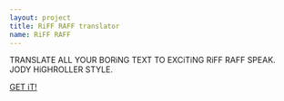 ```yaml
---
layout: project
title: RiFF RAFF translator
name: RiFF RAFF
---
```


TRANSLATE ALL YOUR BORiNG TEXT TO EXCiTiNG RiFF RAFF SPEAK. JODY HiGHROLLER STYLE.

[GET iT!](http://github.com/tippenein/RiFF-RAFF)
